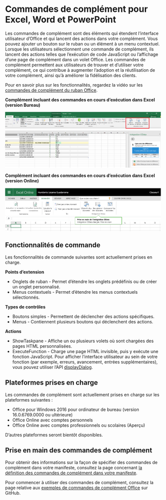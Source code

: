 
# Commandes de complément pour Excel, Word et PowerPoint

Les commandes de complément sont des éléments qui étendent l’interface utilisateur d’Office et qui lancent des actions dans votre complément. Vous pouvez ajouter un bouton sur le ruban ou un élément à un menu contextuel. Lorsque les utilisateurs sélectionnent une commande de complément, ils lancent des actions telles que l’exécution de code JavaScript ou l’affichage d’une page de complément dans un volet Office. Les commandes de complément permettent aux utilisateurs de trouver et d’utiliser votre complément, ce qui contribue à augmenter l’adoption et la réutilisation de votre complément, ainsi qu’à améliorer la fidélisation des clients.

Pour en savoir plus sur les fonctionnalités, regardez la vidéo sur les [commandes de complément du ruban Office](https://channel9.msdn.com/events/Build/2016/P551).


**Complément incluant des commandes en cours d’exécution dans Excel (version Bureau)**

![Commandes de complément](../../images/addincommands1.png)

**Complément incluant des commandes en cours d’exécution dans Excel (version Online)**

![Commandes de complément](../../images/addincommands2.png)

## Fonctionnalités de commande
Les fonctionnalités de commande suivantes sont actuellement prises en charge.

**Points d’extension**

- Onglets de ruban - Permet d’étendre les onglets prédéfinis ou de créer un onglet personnalisé.
- Menus contextuels - Permet d’étendre les menus contextuels sélectionnés. 

**Types de contrôles**

- Boutons simples - Permettent de déclencher des actions spécifiques.
- Menus - Contiennent plusieurs boutons qui déclenchent des actions.

**Actions**

- ShowTaskpane - Affiche un ou plusieurs volets où sont chargées des pages HTML personnalisées.
- ExecuteFunction - Charge une page HTML invisible, puis y exécute une fonction JavaScript. Pour afficher l’interface utilisateur au sein de votre fonction (par exemple, erreurs, avancement, entrées supplémentaires), vous pouvez utiliser l’API [displayDialog](http://dev.office.com/reference/add-ins/shared/officeui).  

## Plateformes prises en charge
Les commandes de complément sont actuellement prises en charge sur les plateformes suivantes :

- Office pour Windows 2016 pour ordinateur de bureau (version 16.0.6769.0000 ou ultérieure)
- Office Online avec comptes personnels
- Office Online avec comptes professionnels ou scolaires (Aperçu)

D’autres plateformes seront bientôt disponibles.

## Prise en main des commandes de complément

Pour obtenir des informations sur la façon de spécifier des commandes de complément dans votre manifeste, consultez la page concernant [la définition des commandes de complément dans votre manifeste](http://dev.office.com/docs/add-ins/outlook/manifests/define-add-in-commands).

Pour commencer à utiliser des commandes de complément, consultez la page relative aux [exemples de commandes de complément Office](https://github.com/OfficeDev/Office-Add-in-Commands-Samples/) sur GitHub.





